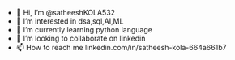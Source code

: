 - 👋 Hi, I’m @satheeshKOLA532
- 👀 I’m interested in dsa,sql,AI,ML
- 🌱 I’m currently learning python language
- 💞️ I’m looking to collaborate on linkedin
- 📫 How to reach me linkedin.com/in/satheesh-kola-664a661b7

<!---
satheeshKOLA532/satheeshKOLA532 is a ✨ special ✨ repository because its `README.md` (this file) appears on your GitHub profile.
You can click the Preview link to take a look at your changes.
--->
